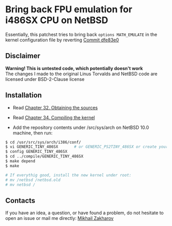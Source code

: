 # Bring back FPU emulation for i486SX CPU on NetBSD

Essentially, this patchest tries to bring back `options MATH_EMULATE` in the kernel configuration file by reverting
[Commit dfe83e0](https://github.com/NetBSD/src/commit/dfe83e08ca9688dd195a43113e7bc7c58fcdd14a)

## Disclaimer

**Warning! This is untested code, which potentially doesn't work**<br>
The changes I made to the original Linus Torvalds and NetBSD code are licensed under BSD-2-Clause license

## Installation

* Read [Chapter 32. Obtaining the sources](https://www.netbsd.org/docs/guide/en/chap-fetch.html)
* Read [Chapter 34. Compiling the kernel](https://www.netbsd.org/docs/guide/en/chap-kernel.html)

* Add the repository contents under /src/sys/arch on NetBSD 10.0 machine, then run:

``` sh
$ cd /usr/src/sys/arch/i386/conf/
$ vi GENERIC_TINY_486SX       # or GENERIC_PS2TINY_486SX or create your own kernel configuration with "options MATH_EMULATE"
$ config GENERIC_TINY_486SX
$ cd ../compile/GENERIC_TINY_486SX
$ make depend
$ make

# If everythig good, install the new kernel under root:
# mv /netbsd /netbsd.old
# mv netbsd /
```

## Contacts

If you have an idea, a question, or have found a problem, do not hesitate to open an issue or mail me directly: [Mikhail Zakharov](zmey20000@yahoo.com)
